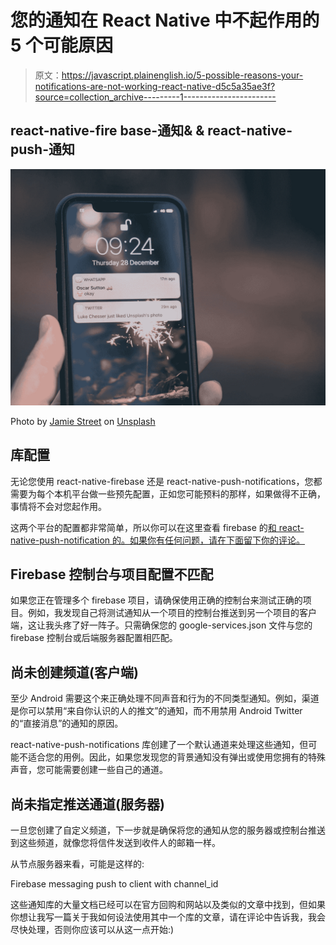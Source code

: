 # 您的通知在 React Native 中不起作用的 5 个可能原因

> 原文：<https://javascript.plainenglish.io/5-possible-reasons-your-notifications-are-not-working-react-native-d5c5a35ae3f?source=collection_archive---------1----------------------->

## react-native-fire base-通知& & react-native-push-通知

![](img/1b98551b38e94636bc2bde3d49ff2412.png)

Photo by [Jamie Street](https://unsplash.com/@jamie452?utm_source=medium&utm_medium=referral) on [Unsplash](https://unsplash.com?utm_source=medium&utm_medium=referral)

## 库配置

无论您使用 react-native-firebase 还是 react-native-push-notifications，您都需要为每个本机平台做一些预先配置，正如您可能预料的那样，如果做得不正确，事情将不会对您起作用。

这两个平台的配置都非常简单，所以你可以在这里查看 firebase 的[和 react-native-push-notification 的](https://v5.rnfirebase.io/docs/v5.x.x/notifications/android)[。如果你有任何问题，请在下面留下你的评论。](https://github.com/zo0r/react-native-push-notification)

## Firebase 控制台与项目配置不匹配

如果您正在管理多个 firebase 项目，请确保使用正确的控制台来测试正确的项目。例如，我发现自己将测试通知从一个项目的控制台推送到另一个项目的客户端，这让我头疼了好一阵子。只需确保您的 google-services.json 文件与您的 firebase 控制台或后端服务器配置相匹配。

## 尚未创建频道(客户端)

至少 Android 需要这个来正确处理不同声音和行为的不同类型通知。例如，渠道是你可以禁用“来自你认识的人的推文”的通知，而不用禁用 Android Twitter 的“直接消息”的通知的原因。

react-native-push-notifications 库创建了一个默认通道来处理这些通知，但可能不适合您的用例。因此，如果您发现您的背景通知没有弹出或使用您拥有的特殊声音，您可能需要创建一些自己的通道。

## 尚未指定推送通道(服务器)

一旦您创建了自定义频道，下一步就是确保将您的通知从您的服务器或控制台推送到这些频道，就像您将信件发送到收件人的邮箱一样。

从节点服务器来看，可能是这样的:

Firebase messaging push to client with channel_id

这些通知库的大量文档已经可以在官方回购和网站以及类似的文章中找到，但如果你想让我写一篇关于我如何设法使用其中一个库的文章，请在评论中告诉我，我会尽快处理，否则你应该可以从这一点开始:)